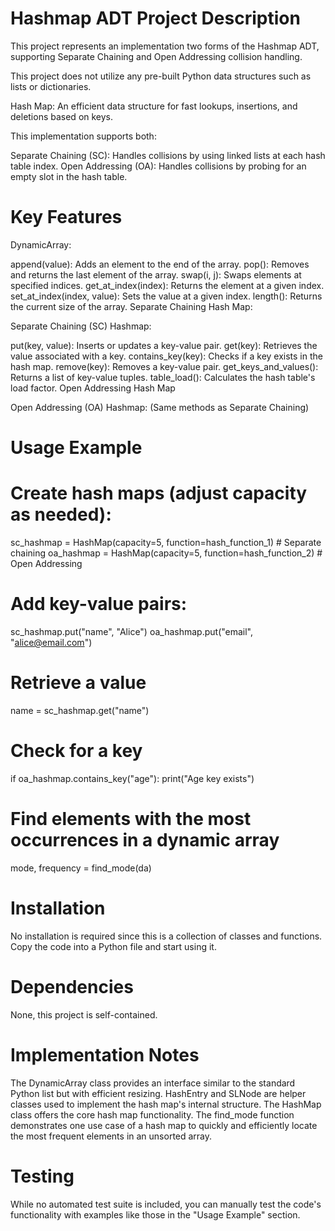 # Hashmap ADT Project Description

This project represents an implementation two forms of the Hashmap ADT, supporting Separate Chaining and Open Addressing collision handling.

This project does not utilize any pre-built Python data structures such as lists or dictionaries.

Hash Map: An efficient data structure for fast lookups, insertions, and deletions based on keys.

This implementation supports both:

Separate Chaining (SC): Handles collisions by using linked lists at each hash table index.
Open Addressing (OA): Handles collisions by probing for an empty slot in the hash table.

# Key Features

DynamicArray:

append(value): Adds an element to the end of the array.
pop(): Removes and returns the last element of the array.
swap(i, j): Swaps elements at specified indices.
get_at_index(index): Returns the element at a given index.
set_at_index(index, value): Sets the value at a given index.
length(): Returns the current size of the array.
Separate Chaining Hash Map:

Separate Chaining (SC) Hashmap:

put(key, value): Inserts or updates a key-value pair.
get(key): Retrieves the value associated with a key.
contains_key(key): Checks if a key exists in the hash map.
remove(key): Removes a key-value pair.
get_keys_and_values(): Returns a list of key-value tuples.
table_load(): Calculates the hash table's load factor.
Open Addressing Hash Map

Open Addressing (OA) Hashmap:
(Same methods as Separate Chaining)

# Usage Example

# Create hash maps (adjust capacity as needed):
sc_hashmap = HashMap(capacity=5, function=hash_function_1)  # Separate chaining
oa_hashmap = HashMap(capacity=5, function=hash_function_2)  # Open Addressing

# Add key-value pairs:
sc_hashmap.put("name", "Alice")
oa_hashmap.put("email", "alice@email.com")

# Retrieve a value
name = sc_hashmap.get("name") 

# Check for a key
if oa_hashmap.contains_key("age"):
    print("Age key exists")

# Find elements with the most occurrences in a dynamic array
mode, frequency = find_mode(da)

# Installation

No installation is required since this is a collection of classes and functions. Copy the code into a Python file and start using it.

# Dependencies

None, this project is self-contained.

# Implementation Notes

The DynamicArray class provides an interface similar to the standard Python list but with efficient resizing.
HashEntry and SLNode are helper classes used to implement the hash map's internal structure.
The HashMap class offers the core hash map functionality.
The find_mode function demonstrates one use case of a hash map to quickly and efficiently locate the most frequent elements in an unsorted array.

# Testing

While no automated test suite is included, you can manually test the code's functionality with examples like those in the "Usage Example" section.

